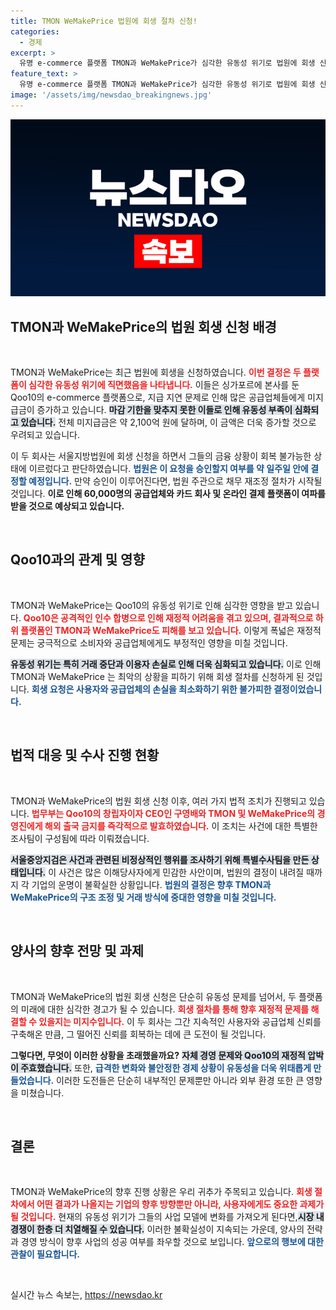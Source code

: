 ```yaml
---
title: TMON WeMakePrice 법원에 회생 절차 신청!
categories:
  - 경제
excerpt: >
  유명 e-commerce 플랫폼 TMON과 WeMakePrice가 심각한 유동성 위기로 법원에 회생 신청을 했습니다. 6만 명 이상의 판매자와 관련 업계에 미치는 영향이 우려되는 가운데, 과연 이들의 금융 위기가 어떻게 전개될지 주목됩니다!
feature_text: >
  유명 e-commerce 플랫폼 TMON과 WeMakePrice가 심각한 유동성 위기로 법원에 회생 신청을 했습니다. 6만 명 이상의 판매자와 관련 업계에 미치는 영향이 우려되는 가운데, 과연 이들의 금융 위기가 어떻게 전개될지 주목됩니다!
image: '/assets/img/newsdao_breakingnews.jpg'
---
```


<p><img src="/assets/img/newsdao_breakingnews.jpg" alt="ranknews 속보" /></p>

<h2 data-ke-size="size26">TMON과 WeMakePrice의 법원 회생 신청 배경</h2>

<p data-ke-size="size16">&nbsp;</p>

<p>TMON과 WeMakePrice는 최근 법원에 회생을 신청하였습니다. <b><span style="color: #ee2323;">이번 결정은 두 플랫폼이 심각한 유동성 위기에 직면했음을 나타냅니다.</span></b> 이들은 싱가포르에 본사를 둔 Qoo10의 e-commerce 플랫폼으로, 지급 지연 문제로 인해 많은 공급업체들에게 미지급금이 증가하고 있습니다. <b><span style="background-color: #21538527;">마감 기한을 맞추지 못한 이들로 인해 유동성 부족이 심화되고 있습니다.</span></b> 전체 미지급금은 약 2,100억 원에 달하며, 이 금액은 더욱 증가할 것으로 우려되고 있습니다. </p>

<p>이 두 회사는 서울지방법원에 회생 신청을 하면서 그들의 금융 상황이 회복 불가능한 상태에 이르렀다고 판단하였습니다. <b><span style="color: #1a5490;">법원은 이 요청을 승인할지 여부를 약 일주일 안에 결정할 예정입니다.</span></b> 만약 승인이 이루어진다면, 법원 주관으로 채무 재조정 절차가 시작될 것입니다. <b>이로 인해 60,000명의 공급업체와 카드 회사 및 온라인 결제 플랫폼이 여파를 받을 것으로 예상되고 있습니다.</b></p>

<p data-ke-size="size16">&nbsp;</p>

<h2 data-ke-size="size26">Qoo10과의 관계 및 영향</h2>

<p data-ke-size="size16">&nbsp;</p>

<p>TMON과 WeMakePrice는 Qoo10의 유동성 위기로 인해 심각한 영향을 받고 있습니다. <b><span style="color: #ee2323;">Qoo10은 공격적인 인수 합병으로 인해 재정적 어려움을 겪고 있으며, 결과적으로 하위 플랫폼인 TMON과 WeMakePrice도 피해를 보고 있습니다.</span></b> 이렇게 폭넓은 재정적 문제는 궁극적으로 소비자와 공급업체에게도 부정적인 영향을 미칠 것입니다. </p>

<p><b><span style="background-color: #21538527;">유동성 위기는 특히 거래 중단과 이용자 손실로 인해 더욱 심화되고 있습니다.</span></b> 이로 인해 TMON과 WeMakePrice 는 최악의 상황을 피하기 위해 회생 절차를 신청하게 된 것입니다. <b><span style="color: #1a5490;">회생 요청은 사용자와 공급업체의 손실을 최소화하기 위한 불가피한 결정이었습니다.</span></b> </p>

<p data-ke-size="size16">&nbsp;</p>

<h2 data-ke-size="size26">법적 대응 및 수사 진행 현황</h2>

<p data-ke-size="size16">&nbsp;</p>

<p>TMON과 WeMakePrice의 법원 회생 신청 이후, 여러 가지 법적 조치가 진행되고 있습니다. <b><span style="color: #ee2323;">법무부는 Qoo10의 창립자이자 CEO인 구영배와 TMON 및 WeMakePrice의 경영진에게 해외 출국 금지를 즉각적으로 발효하였습니다.</span></b> 이 조치는 사건에 대한 특별한 조사팀이 구성됨에 따라 이뤄졌습니다. </p>

<p><b><span style="background-color: #21538527;">서울중앙지검은 사건과 관련된 비정상적인 행위를 조사하기 위해 특별수사팀을 만든 상태입니다.</span></b> 이 사건은 많은 이해당사자에게 민감한 사안이며, 법원의 결정이 내려질 때까지 각 기업의 운명이 불확실한 상황입니다. <b><span style="color: #1a5490;">법원의 결정은 향후 TMON과 WeMakePrice의 구조 조정 및 거래 방식에 중대한 영향을 미칠 것입니다.</span></b> </p>

<p data-ke-size="size16">&nbsp;</p>

<h2 data-ke-size="size26">양사의 향후 전망 및 과제</h2>

<p data-ke-size="size16">&nbsp;</p>

<p>TMON과 WeMakePrice의 법원 회생 신청은 단순히 유동성 문제를 넘어서, 두 플랫폼의 미래에 대한 심각한 경고가 될 수 있습니다. <b><span style="color: #ee2323;">회생 절차를 통해 향후 재정적 문제를 해결할 수 있을지는 미지수입니다.</span></b> 이 두 회사는 그간 지속적인 사용자와 공급업체 신뢰를 구축해온 만큼, 그 떨어진 신뢰를 회복하는 데에 큰 도전이 될 것입니다. </p>

<p><strong>그렇다면, 무엇이 이러한 상황을 초래했을까요?</strong> <b><span style="background-color: #21538527;">자체 경영 문제와 Qoo10의 재정적 압박이 주효했습니다.</span></b> 또한, <b><span style="color: #1a5490;">급격한 변화와 불안정한 경제 상황이 유동성을 더욱 위태롭게 만들었습니다.</span></b> 이러한 도전들은 단순히 내부적인 문제뿐만 아니라 외부 환경 또한 큰 영향을 미쳤습니다. </p>

<p data-ke-size="size16">&nbsp;</p>

<h2 data-ke-size="size26">결론</h2>

<p data-ke-size="size16">&nbsp;</p>

<p>TMON과 WeMakePrice의 향후 진행 상황은 우리 귀추가 주목되고 있습니다. <b><span style="color: #ee2323;">회생 절차에서 어떤 결과가 나올지는 기업의 향후 방향뿐만 아니라, 사용자에게도 중요한 과제가 될 것입니다.</span></b> 현재의 유동성 위기가 그들의 사업 모델에 변화를 가져오게 된다면,<b><span style="background-color: #21538527;">시장 내 경쟁이 한층 더 치열해질 수 있습니다.</span></b> 이러한 불확실성이 지속되는 가운데, 양사의 전략과 경영 방식이 향후 사업의 성공 여부를 좌우할 것으로 보입니다. <b><span style="color: #1a5490;">앞으로의 행보에 대한 관찰이 필요합니다.</span></b> </p>

<p data-ke-size="size16">&nbsp;</p>
실시간 뉴스 속보는, <a href="https://newsdao.kr" rel="dofollow">https://newsdao.kr</a>


